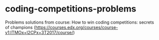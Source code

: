 # coding-competitions-problems
Problems solutions from course: How to win coding competitions: secrets of champions (https://courses.edx.org/courses/course-v1:ITMOx+I2CPx+3T2017/course/)
